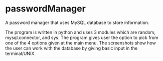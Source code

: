 # passwordManager
A password manager that uses MySQL database to store information. 

The program is written in python and uses 3 modules which are random, mysql.connector, and sys. The program gives user the option to pick from one of the 4 options
given at the main menu. The screenshots show how the user can work with the database by giving basic input in the terminal/UNIX. 

